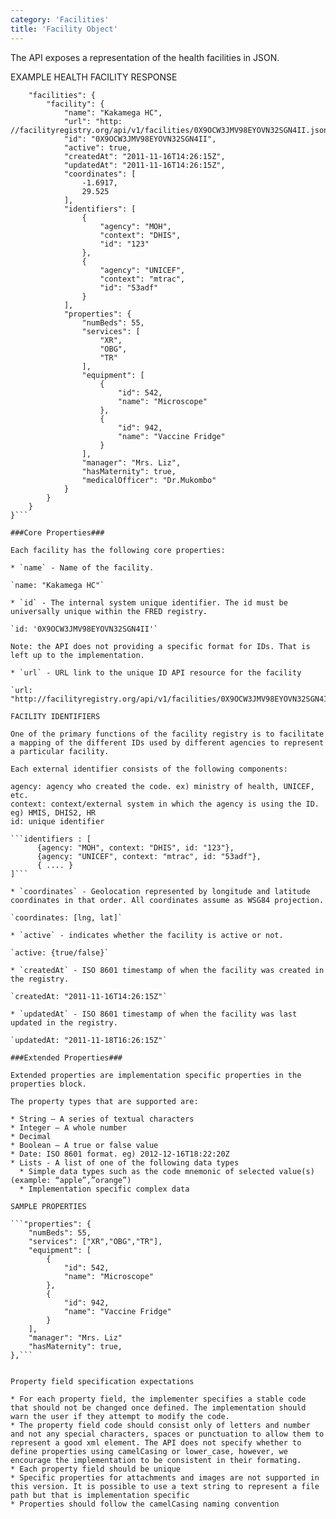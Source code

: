 ```yaml
---
category: 'Facilities'
title: 'Facility Object'
---
```


The API exposes a representation of the health facilities in JSON.

EXAMPLE HEALTH FACILITY RESPONSE

```{
    "facilities": {
        "facility": {
            "name": "Kakamega HC",
            "url": "http: //facilityregistry.org/api/v1/facilities/0X9OCW3JMV98EYOVN32SGN4II.json",
            "id": "0X9OCW3JMV98EYOVN32SGN4II",
            "active": true,
            "createdAt": "2011-11-16T14:26:15Z",
            "updatedAt": "2011-11-16T14:26:15Z",
            "coordinates": [
                -1.6917,
                29.525
            ],
            "identifiers": [
                {
                    "agency": "MOH",
                    "context": "DHIS",
                    "id": "123"
                },
                {
                    "agency": "UNICEF",
                    "context": "mtrac",
                    "id": "53adf"
                }
            ],
            "properties": {
                "numBeds": 55,
                "services": [
                    "XR",
                    "OBG",
                    "TR"
                ],
                "equipment": [
                    {
                        "id": 542,
                        "name": "Microscope"
                    },
                    {
                        "id": 942,
                        "name": "Vaccine Fridge"
                    }
                ],
                "manager": "Mrs. Liz",
                "hasMaternity": true,
                "medicalOfficer": "Dr.Mukombo"
            }
        }
    }
}```

###Core Properties###

Each facility has the following core properties:

* `name` - Name of the facility.

`name: "Kakamega HC"`

* `id` - The internal system unique identifier. The id must be universally unique within the FRED registry.

`id: '0X9OCW3JMV98EYOVN32SGN4II'`

Note: the API does not providing a specific format for IDs. That is left up to the implementation.

* `url` - URL link to the unique ID API resource for the facility

`url: "http://facilityregistry.org/api/v1/facilities/0X9OCW3JMV98EYOVN32SGN4II.json"`

FACILITY IDENTIFIERS

One of the primary functions of the facility registry is to facilitate a mapping of the different IDs used by different agencies to represent a particular facility.

Each external identifier consists of the following components:

agency: agency who created the code. ex) ministry of health, UNICEF, etc.
context: context/external system in which the agency is using the ID. eg) HMIS, DHIS2, HR
id: unique identifier

```identifiers : [
      {agency: "MOH", context: "DHIS", id: "123"},
      {agency: "UNICEF", context: "mtrac", id: "53adf"},
      { .... }
]```

* `coordinates` - Geolocation represented by longitude and latitude coordinates in that order. All coordinates assume as WSG84 projection.

`coordinates: [lng, lat]`

* `active` - indicates whether the facility is active or not.

`active: {true/false}`

* `createdAt` - ISO 8601 timestamp of when the facility was created in the registry.

`createdAt: "2011-11-16T14:26:15Z"`

* `updatedAt` - ISO 8601 timestamp of when the facility was last updated in the registry.

`updatedAt: "2011-11-18T16:26:15Z"`

###Extended Properties###

Extended properties are implementation specific properties in the properties block.

The property types that are supported are:

* String – A series of textual characters
* Integer – A whole number
* Decimal
* Boolean – A true or false value
* Date: ISO 8601 format. eg) 2012-12-16T18:22:20Z
* Lists - A list of one of the following data types 
  * Simple data types such as the code mnemonic of selected value(s) (example: “apple”,”orange”)
  * Implementation specific complex data

SAMPLE PROPERTIES

```"properties": {
    "numBeds": 55,
    "services": ["XR","OBG","TR"],
    "equipment": [
        {
            "id": 542,
            "name": "Microscope"
        },
        {
            "id": 942,
            "name": "Vaccine Fridge"
        }
    ],
    "manager": "Mrs. Liz"
    "hasMaternity": true,
},```


Property field specification expectations

* For each property field, the implementer specifies a stable code that should not be changed once defined. The implementation should warn the user if they attempt to modify the code.
* The property field code should consist only of letters and number and not any special characters, spaces or punctuation to allow them to represent a good xml element. The API does not specify whether to define properties using camelCasing or lower_case, however, we encourage the implementation to be consistent in their formating.
* Each property field should be unique
* Specific properties for attachments and images are not supported in this version. It is possible to use a text string to represent a file path but that is implementation specific
* Properties should follow the camelCasing naming convention
